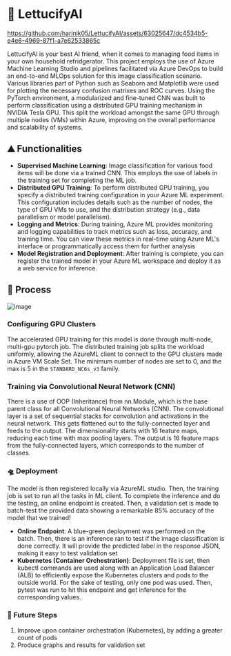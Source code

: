 # 🥝 LettucifyAI


https://github.com/harinik05/LettucifyAI/assets/63025647/dc4534b5-e4e6-4969-87f1-a7e62533865c


LettucifyAI is your best AI friend, when it comes to managing food items in your own household refridgerator. This project employs the use of Azure Machine Learning Studio and pipelines facilitated via Azure DevOps to build an end-to-end MLOps solution for this image classification scenario. Various libraries part of Python such as Seaborn and Matplotlib were used for plotting the necessary confusion matrixes and ROC curves. Using the PyTorch environment, a modularized and fine-tuned CNN was built to perform classification using a distributed GPU training mechanism in NVIDIA Tesla GPU. This split the workload amongst the same GPU through multiple nodes (VMs) within Azure, improving on the overall performance and scalability of systems. 

## ⛰️ Functionalities
- **Supervised Machine Learning**: Image classification for various food items will be done via a trained CNN. This employs the use of labels in the training set for completing the ML job.
- **Distributed GPU Training**: To perform distributed GPU training, you specify a distributed training configuration in your Azure ML experiment. This configuration includes details such as the number of nodes, the type of GPU VMs to use, and the distribution strategy (e.g., data parallelism or model parallelism).
- **Logging and Metrics**: During training, Azure ML provides monitoring and logging capabilities to track metrics such as loss, accuracy, and training time. You can view these metrics in real-time using Azure ML's interface or programmatically access them for further analysis
- **Model Registration and Deployment**: After training is complete, you can register the trained model in your Azure ML workspace and deploy it as a web service for inference.

## 🎡 Process
![image](https://github.com/harinik05/LettucifyAI/assets/63025647/1225921c-c26a-4ad8-8500-ec9e10dc22c0)

### Configuring GPU Clusters
The accelerated GPU training for this model is done through multi-node, multi-gpu pytorch job. The distributed training job splits the workload uniformly, allowing the AzureML client to connect to the GPU clusters made in Azure VM Scale Set. The minimum number of nodes are set to 0, and the max is 5 in the `STANDARD_NC6s_v3` family. 
### Training via Convolutional Neural Network (CNN)
There is a use of OOP (Inheritance) from nn.Module, which is the base parent class for all Convolutional Neural Networks (CNN). The convolutional layer is a set of sequential stacks for convolution and activations in the neural network. This gets flattened out to the fully-connected layer and feeds to the output. The dimensionality starts with 16 feature maps, reducing each time with max pooling layers. The output is 16 feature maps from the fully-connected layers, which corresponds to the number of classes. 
### 🛸 Deployment
The model is then registered locally via AzureML studio. Then, the training job is set to run all the tasks in ML client. To complete the inference and do the testing, an online endpoint is created. Then, a validation set is made to batch-test the provided data showing a remarkable 85% accuracy of the model that we trained!
- **Online Endpoint**: A blue-green deployment was performed on the batch. Then, there is an inference ran to test if the image classification is done correctly. It will provide the predicted label in the response JSON, making it easy to test validation set
- **Kubernetes (Container Orchestration)**: Deployment file is set, then kubectl commands are used along with an Application Load Balancer (ALB) to efficiently expose the Kubernetes clusters and pods to the outside world. For the sake of testing, only one pod was used. Then, pytest was run to hit this endpoint and get inference for the corresponding values. 

### 🎱 Future Steps
1. Improve upon container orchestration (Kubernetes), by adding a greater count of pods
2. Produce graphs and results for validation set

